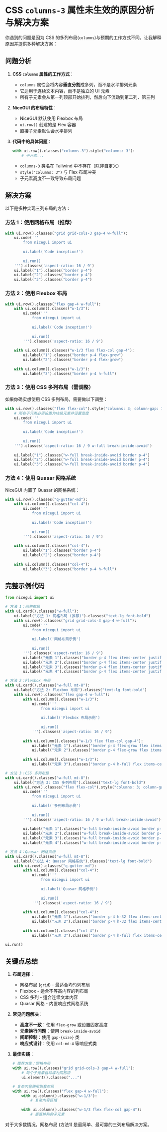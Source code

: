 # CSS `columns-3` 属性未生效的原因分析与解决方案

你遇到的问题是因为 CSS 的多列布局(`columns`)与预期的工作方式不同。让我解释原因并提供多种解决方案：

## 问题分析

1. **CSS `columns` 属性的工作方式**：
   - `columns` 属性会将内容**垂直分割**成多列，而不是水平排列元素
   - 它适用于连续文本内容，而不是独立的 UI 元素
   - 所有子元素会从第一列顶部开始排列，然后向下流动到第二列、第三列

2. **NiceGUI 的布局特性**：
   - NiceGUI 默认使用 Flexbox 布局
   - `ui.row()` 创建的是 Flex 容器
   - 直接子元素默认会水平排列

3. **代码中的具体问题**：
   ```python
   with ui.row().classes("columns-3").style("columns: 3"):
       # 子元素...
   ```
   - `columns-3` 类名在 Tailwind 中不存在（除非自定义）
   - `style("columns: 3")` 与 Flex 布局冲突
   - 子元素高度不一致导致布局问题

## 解决方案

以下是多种实现三列布局的方法：

### 方法 1：使用网格布局（推荐）

```python
with ui.row().classes("grid grid-cols-3 gap-4 w-full"):
    ui.code('''
        from nicegui import ui
    
        ui.label('Code inception!')
    
        ui.run()
    ''').classes('aspect-ratio: 16 / 9')
    ui.label("1").classes("border p-4")
    ui.label("2").classes("border p-4")
    ui.label("3").classes("border p-4")
```

### 方法 2：使用 Flexbox 布局

```python
with ui.row().classes("flex gap-4 w-full"):
    with ui.column().classes("w-1/3"):
        ui.code('''
            from nicegui import ui
        
            ui.label('Code inception!')
        
            ui.run()
        ''').classes('aspect-ratio: 16 / 9')
    
    with ui.column().classes("w-1/3 flex flex-col gap-4"):
        ui.label("1").classes("border p-4 flex-grow")
        ui.label("2").classes("border p-4 flex-grow")
    
    with ui.column().classes("w-1/3"):
        ui.label("3").classes("border p-4 h-full")
```

### 方法 3：使用 CSS 多列布局（需调整）

如果你确实想使用 CSS 多列布局，需要做以下调整：

```python
with ui.row().classes("flex flex-col").style("columns: 3; column-gap: 1rem; width: 100%"):
    # 所有子元素必须设置为块级元素并设置宽度
    ui.code('''
        from nicegui import ui
    
        ui.label('Code inception!')
    
        ui.run()
    ''').classes('aspect-ratio: 16 / 9 w-full break-inside-avoid')
    
    ui.label("1").classes("w-full break-inside-avoid border p-4")
    ui.label("2").classes("w-full break-inside-avoid border p-4")
    ui.label("3").classes("w-full break-inside-avoid border p-4")
```

### 方法 4：使用 Quasar 网格系统

NiceGUI 内置了 Quasar 的网格系统：

```python
with ui.row().classes("q-gutter-md"):
    with ui.column().classes("col-4"):
        ui.code('''
            from nicegui import ui
        
            ui.label('Code inception!')
        
            ui.run()
        ''').classes('aspect-ratio: 16 / 9')
    
    with ui.column().classes("col-4"):
        ui.label("1").classes("border p-4")
        ui.label("2").classes("border p-4")
    
    with ui.column().classes("col-4"):
        ui.label("3").classes("border p-4 h-full")
```

## 完整示例代码

```python
from nicegui import ui

# 方法 1：网格布局
with ui.card().classes("w-full"):
    ui.label("方法 1: 网格布局 (推荐)").classes("text-lg font-bold")
    with ui.row().classes("grid grid-cols-3 gap-4 w-full"):
        ui.code('''
            from nicegui import ui
            
            ui.label('网格布局示例')
            
            ui.run()
        ''').classes('aspect-ratio: 16 / 9')
        ui.label("元素 1").classes("border p-4 flex items-center justify-center text-xl")
        ui.label("元素 2").classes("border p-4 flex items-center justify-center text-xl")
        ui.label("元素 3").classes("border p-4 flex items-center justify-center text-xl")
        ui.label("元素 4").classes("border p-4 flex items-center justify-center text-xl")

# 方法 2：Flexbox 布局
with ui.card().classes("w-full mt-8"):
    ui.label("方法 2: Flexbox 布局").classes("text-lg font-bold")
    with ui.row().classes("flex gap-4 w-full"):
        with ui.column().classes("w-1/3"):
            ui.code('''
                from nicegui import ui
                
                ui.label('Flexbox 布局示例')
                
                ui.run()
            ''').classes('aspect-ratio: 16 / 9')
        
        with ui.column().classes("w-1/3 flex flex-col gap-4"):
            ui.label("元素 1").classes("border p-4 flex-grow flex items-center justify-center text-xl")
            ui.label("元素 2").classes("border p-4 flex-grow flex items-center justify-center text-xl")
        
        with ui.column().classes("w-1/3"):
            ui.label("元素 3").classes("border p-4 h-full flex items-center justify-center text-xl")

# 方法 3：CSS 多列布局
with ui.card().classes("w-full mt-8"):
    ui.label("方法 3: CSS 多列布局").classes("text-lg font-bold")
    with ui.row().classes("flex flex-col").style("columns: 3; column-gap: 1rem; width: 100%"):
        ui.code('''
            from nicegui import ui
            
            ui.label('多列布局示例')
            
            ui.run()
        ''').classes('aspect-ratio: 16 / 9 w-full break-inside-avoid')
        
        ui.label("元素 1").classes("w-full break-inside-avoid border p-4 h-32 flex items-center justify-center text-xl")
        ui.label("元素 2").classes("w-full break-inside-avoid border p-4 h-32 flex items-center justify-center text-xl")
        ui.label("元素 3").classes("w-full break-inside-avoid border p-4 h-32 flex items-center justify-center text-xl")
        ui.label("元素 4").classes("w-full break-inside-avoid border p-4 h-32 flex items-center justify-center text-xl")

# 方法 4：Quasar 网格系统
with ui.card().classes("w-full mt-8"):
    ui.label("方法 4: Quasar 网格系统").classes("text-lg font-bold")
    with ui.row().classes("q-gutter-md"):
        with ui.column().classes("col-4"):
            ui.code('''
                from nicegui import ui
                
                ui.label('Quasar 网格示例')
                
                ui.run()
            ''').classes('aspect-ratio: 16 / 9')
        
        with ui.column().classes("col-4"):
            ui.label("元素 1").classes("border p-4 h-32 flex items-center justify-center text-xl")
            ui.label("元素 2").classes("border p-4 h-32 flex items-center justify-center text-xl mt-4")
        
        with ui.column().classes("col-4"):
            ui.label("元素 3").classes("border p-4 h-full flex items-center justify-center text-xl")

ui.run()
```

## 关键点总结

1. **布局选择**：
   - 网格布局 (`grid`) - 最适合均匀列布局
   - Flexbox - 适合不等高内容的列布局
   - CSS 多列 - 适合连续文本内容
   - Quasar 网格 - 内置响应式网格系统

2. **常见问题解决**：
   - **高度不一致**：使用 `flex-grow` 或设置固定高度
   - **元素换行问题**：使用 `break-inside-avoid`
   - **间距控制**：使用 `gap-{size}` 类
   - **响应式设计**：使用 `col-md-4` 等响应式类

3. **最佳实践**：
   ```python
   # 推荐方案：网格布局
   with ui.row().classes("grid grid-cols-3 gap-4 w-full"):
       # 每个子元素自动成为网格项
       ui.element().classes("...")
   
   # 复杂内容使用嵌套布局
   with ui.row().classes("flex gap-4 w-full"):
       with ui.column().classes("w-1/3"):
           # 复杂内容区域
       
       with ui.column().classes("w-1/3 flex flex-col gap-4"):
           # 垂直排列的子元素
   ```

对于大多数情况，网格布局 (方法1) 是最简单、最可靠的三列布局解决方案。

